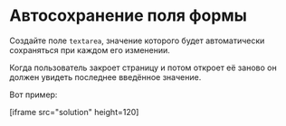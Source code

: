 
# Автосохранение поля формы

Создайте поле `textarea`, значение которого будет автоматически сохраняться при каждом его изменении.

Когда пользователь закроет страницу и потом откроет её заново он должен увидеть последнее введённое значение.

Вот пример:

[iframe src="solution" height=120]

